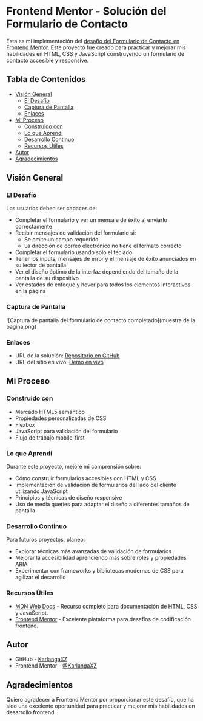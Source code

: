 # Frontend Mentor - Solución del Formulario de Contacto

Esta es mi implementación del [desafío del Formulario de Contacto en Frontend Mentor](https://www.frontendmentor.io/challenges/contact-form--G-hYlqKJj). Este proyecto fue creado para practicar y mejorar mis habilidades en HTML, CSS y JavaScript construyendo un formulario de contacto accesible y responsive.

## Tabla de Contenidos

- [Visión General](#visión-general)
  - [El Desafío](#el-desafío)
  - [Captura de Pantalla](#captura-de-pantalla)
  - [Enlaces](#enlaces)
- [Mi Proceso](#mi-proceso)
  - [Construido con](#construido-con)
  - [Lo que Aprendí](#lo-que-aprendí)
  - [Desarrollo Continuo](#desarrollo-continuo)
  - [Recursos Útiles](#recursos-útiles)
- [Autor](#autor)
- [Agradecimientos](#agradecimientos)

## Visión General

### El Desafío

Los usuarios deben ser capaces de:

- Completar el formulario y ver un mensaje de éxito al enviarlo correctamente
- Recibir mensajes de validación del formulario si:
  - Se omite un campo requerido
  - La dirección de correo electrónico no tiene el formato correcto
- Completar el formulario usando solo el teclado
- Tener los inputs, mensajes de error y el mensaje de éxito anunciados en su lector de pantalla
- Ver el diseño óptimo de la interfaz dependiendo del tamaño de la pantalla de su dispositivo
- Ver estados de enfoque y hover para todos los elementos interactivos en la página

### Captura de Pantalla

![Captura de pantalla del formulario de contacto completado](muestra de la pagina.png)

### Enlaces

- URL de la solución: [Repositorio en GitHub](https://github.com/KarlangaXZ/contact-form)
- URL del sitio en vivo: [Demo en vivo](https://your-live-site-url.com)

## Mi Proceso

### Construido con

- Marcado HTML5 semántico
- Propiedades personalizadas de CSS
- Flexbox
- JavaScript para validación del formulario
- Flujo de trabajo mobile-first

### Lo que Aprendí

Durante este proyecto, mejoré mi comprensión sobre:

- Cómo construir formularios accesibles con HTML y CSS
- Implementación de validación de formularios del lado del cliente utilizando JavaScript
- Principios y técnicas de diseño responsive
- Uso de media queries para adaptar el diseño a diferentes tamaños de pantalla

### Desarrollo Continuo

Para futuros proyectos, planeo:

- Explorar técnicas más avanzadas de validación de formularios
- Mejorar la accesibilidad aprendiendo más sobre roles y propiedades ARIA
- Experimentar con frameworks y bibliotecas modernas de CSS para agilizar el desarrollo

### Recursos Útiles

- [MDN Web Docs](https://developer.mozilla.org/) - Recurso completo para documentación de HTML, CSS y JavaScript.
- [Frontend Mentor](https://www.frontendmentor.io) - Excelente plataforma para desafíos de codificación frontend.

## Autor

- GitHub - [KarlangaXZ](https://github.com/KarlangaXZ)
- Frontend Mentor - [@KarlangaXZ](https://www.frontendmentor.io/profile/KarlangaXZ)

## Agradecimientos

Quiero agradecer a Frontend Mentor por proporcionar este desafío, que ha sido una excelente oportunidad para practicar y mejorar mis habilidades en desarrollo frontend.
